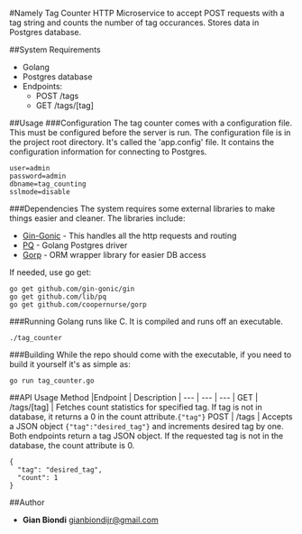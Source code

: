 #Namely Tag Counter
HTTP Microservice to accept POST requests with a tag string and counts the number of tag occurances.  Stores data in Postgres database.

##System Requirements
* Golang
* Postgres database
* Endpoints:
  * POST /tags
  * GET /tags/[tag]

##Usage
###Configuration
The tag counter comes with a configuration file.  This must be configured before the server is run.  The configuration file is in the project root directory.  It's called the 'app.config' file.  It contains the configuration information for connecting to Postgres.
```
user=admin
password=admin
dbname=tag_counting
sslmode=disable
```

###Dependencies
The system requires some external libraries to make things easier and cleaner.  The libraries include:
* [Gin-Gonic](http://gin-gonic.github.io/gin/) - This handles all the http requests and routing
* [PQ](https://github.com/lib/pq) - Golang Postgres driver
* [Gorp](https://github.com/coopernurse/gorp) - ORM wrapper library for easier DB access

If needed, use go get:
```
go get github.com/gin-gonic/gin
go get github.com/lib/pq
go get github.com/coopernurse/gorp
```

###Running
Golang runs like C.  It is compiled and runs off an executable.
```
./tag_counter
```

###Building
While the repo should come with the executable, if you need to build it yourself it's as simple as:
```
go run tag_counter.go
```

##API Usage
 Method |Endpoint | Description |
 --- | --- | --- |
GET | /tags/[tag] | Fetches count statistics for specified tag.  If tag is not in database, it returns a 0 in the count attribute.```{"tag"}```
POST | /tags | Accepts a JSON object ```{"tag":"desired_tag"}``` and increments desired tag by one.
Both endpoints return a tag JSON object.  If the requested tag is not in the database, the count attribute is 0.
```
{
  "tag": "desired_tag",
  "count": 1
}
```


##Author
* **Gian Biondi** <gianbiondijr@gmail.com>

